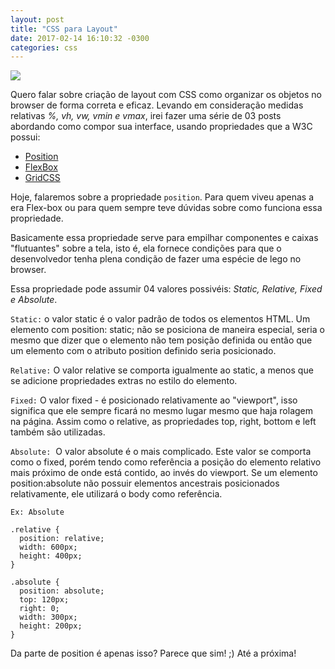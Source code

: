 ```yaml
--- 
layout: post
title: "CSS para Layout" 
date: 2017-02-14 16:10:32 -0300 
categories: css 
---
```

![](http://www.pngpix.com/wp-content/uploads/2016/07/PNGPIX-COM-Paper-Boat-PNG-Transparent-Image.png)

Quero falar sobre criação de layout com CSS como organizar os objetos no browser de forma correta e eficaz.
Levando em consideração medidas relativas _%, vh, vw, vmin e vmax_, irei fazer uma série de 03 posts abordando como compor sua interface, usando propriedades que a W3C possui:

  - [Position](https://www.w3.org/TR/css-position-3/)
  - [FlexBox](https://www.w3.org/TR/css-flexbox-1/)
  - [GridCSS](https://www.w3.org/TR/css-grid-1/)


Hoje, falaremos sobre a propriedade `position`. Para quem viveu apenas a era Flex-box ou para quem sempre teve dúvidas sobre como
funciona essa propriedade.

Basicamente essa propriedade serve para empilhar componentes e caixas "flutuantes" sobre a tela, isto é, ela fornece condições para 
que o desenvolvedor tenha plena condição de fazer uma espécie de lego no browser.

Essa propriedade pode assumir 04 valores possivéis: _Static, Relative, Fixed e Absolute_.

`Static:`
  o valor static é o valor padrão de todos os elementos HTML. Um elemento com position: static; não se posiciona de maneira especial, seria o mesmo que dizer que o elemento não tem posição definida ou então que um elemento com o atributo position definido seria posicionado.

`Relative:` 
  O valor relative se comporta igualmente ao static, a menos que se adicione propriedades extras no estilo do elemento.

`Fixed:`
  O valor fixed - é posicionado relativamente ao "viewport", isso significa que ele sempre ficará no mesmo lugar mesmo que haja rolagem na página. Assim como o relative, as propriedades top, right, bottom e left também são utilizadas.

`Absolute:`
  O valor absolute é o mais complicado. Este valor se comporta como o fixed, porém tendo como referência a posição do elemento relativo mais próximo de onde está contido, ao invés do viewport. Se um elemento position:absolute não possuir elementos ancestrais posicionados relativamente, ele utilizará o body como referência.

```
Ex: Absolute 

.relative {
  position: relative;
  width: 600px;
  height: 400px;
}

.absolute {
  position: absolute;
  top: 120px;
  right: 0;
  width: 300px;
  height: 200px;
}
``` 

Da parte de position é apenas isso? Parece que sim! ;) 
Até a próxima! 
